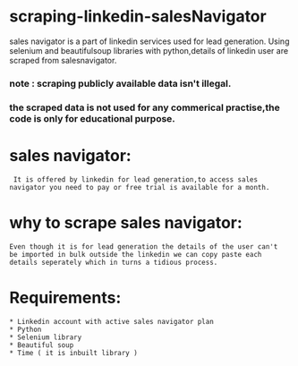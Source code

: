 # scraping-linkedin-salesNavigator
 sales navigator is a part of linkedin services used for lead generation. Using selenium and beautifulsoup libraries with python,details of  linkedin user are scraped from salesnavigator.

### note : scraping publicly available data isn't illegal.  
### the scraped data is not used for any commerical practise,the code is only for educational purpose.

# sales navigator:
     It is offered by linkedin for lead generation,to access sales  navigator you need to pay or free trial is available for a month.

# why to scrape sales navigator:
    Even though it is for lead generation the details of the user can't   be imported in bulk outside the linkedin we can copy paste each details seperately which in turns a tidious process.

# Requirements:
    * Linkedin account with active sales navigator plan
    * Python
    * Selenium library
    * Beautiful soup
    * Time ( it is inbuilt library )

